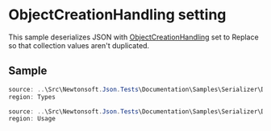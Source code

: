 ﻿# ObjectCreationHandling setting

This sample deserializes JSON with [ObjectCreationHandling](/api/newtonsoft/json/objectcreationhandling/) set to Replace so that collection values aren't duplicated.

## Sample

```csharp Types
source: ..\Src\Newtonsoft.Json.Tests\Documentation\Samples\Serializer\DeserializeObjectCreationHandling.cs
region: Types
```

```csharp Usage
source: ..\Src\Newtonsoft.Json.Tests\Documentation\Samples\Serializer\DeserializeObjectCreationHandling.cs
region: Usage
```
